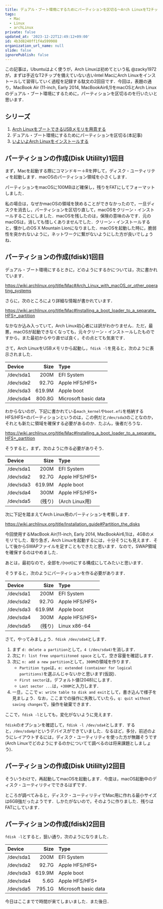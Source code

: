 ```yaml
---
title: デュアル・ブート環境にするためにパーティションを区切る〜Arch LinuxをT2チップを備えない古いIntel Macにインストールしようとする日々その2
tags:
  - Mac
  - Linux
  - archLinux
private: false
updated_at: '2023-12-22T12:49:12+09:00'
id: 4b3d8240ff1f4a599908
organization_url_name: null
slide: false
ignorePublish: false
---
```

この記事は，Ubuntuはよく使うが，Arch Linuxは初めてという私 @zacky1972 が，まずは手近なT2チップを備えていない古いIntel MacにArch Linuxをインストールして習得していく過程を記録する駄文の2回目です．今回は，表題の通り，MacBook Air (11-inch, Early 2014, MacBookAir6,1)をmacOSとArch Linuxのデュアル・ブート環境にするために，パーティションを区切るのを行いたいと思います．

## シリーズ

1. [Arch LinuxをブートできるUSBメモリを用意する](https://qiita.com/zacky1972/items/9f447f9a11f91e90f6e8)
2. デュアル・ブート環境にするためにパーティションを区切る(本記事)
3. [いよいよArch Linuxをインストールする](https://qiita.com/zacky1972/items/da1db6795b84151186ab)

## パーティションの作成(Disk Utililty)1回目

まず，Macを起動する際にコマンドキー＋Rを押して，ディスク・ユーティリティを起動します．macOSのパーティション領域を小さくします．

パーティションをmacOSに100MBほど確保し，残りをFATにしてフォーマットしました．

私の場合は，なぜかmacOSの領域を狭めることができなかったので，一旦ディスクを消去し，パーティションを区切り直して，macOSをクリーン・インストールすることにしました．macOSを残したのは，保険の意味のみです．元のmacOSは，消しても惜しくありませんでした．クリーン・インストールすると，懐かしのOS X Mountain Lionになりました．macOSを起動した時に，脆弱性を突かれないように，ネットワークに繋がないようにした方が良いでしょうね．

## パーティションの作成(fdisk)1回目

デュアル・ブート環境にするときに，どのようにするかについては，次に書かれています．

https://wiki.archlinux.org/title/Mac#Arch_Linux_with_macOS_or_other_operating_systems

さらに，次のところにより詳細な情報が書かれています．

https://wiki.archlinux.org/title/Mac#Installing_a_boot_loader_to_a_separate_HFS+_partition

なかなか込み入っていて，Arch Linux初心者には訳がわかりません．ただ，最悪，macOSが起動できなくなっても，元々クリーン・インストールしたものですから，また最初からやり直せば良く，その点とても気楽です．

さて，Arch LinuxをUSBメモリから起動し，`fdisk -l`を見ると，次のように表示されました．

|Device   |Size  |Type                |
|:--------|-----:|:-------------------|
|/dev/sda1|  200M|EFI System          |
|/dev/sda2| 92.7G|Apple HFS/HFS+      |
|/dev/sda3|619.9M|Apple boot          |
|/dev/sda4|800.8G|Microsoft basic data|

わからないのが，下記に書かれている`mach_kernel`や`boot.efi`を格納するHFS/HFS+のパーティションというのは，この例だと`/dev/sda3`のことなのか，それとも新たに領域を確保する必要があるのか．たぶん，後者だろうな．

https://wiki.archlinux.org/title/Mac#Installing_a_boot_loader_to_a_separate_HFS+_partition

そうすると，まず，次のように作る必要がありそう．

|Device   |Size  |Type                |
|:--------|-----:|:-------------------|
|/dev/sda1|  200M|EFI System          |
|/dev/sda2| 92.7G|Apple HFS/HFS+      |
|/dev/sda3|619.9M|Apple boot          |
|/dev/sda4|  300M|Apple HFS/HFS+      |
|/dev/sda5|(残り)|(Arch Linux用)       |

次に下記を踏まえてArch Linux用のパーティションを考察します．

https://wiki.archlinux.org/title/Installation_guide#Partition_the_disks

今回使用するMacBook Air(11-inch, Early 2014, MacBookAir6,1)は，4GBのメモリでした．取り急ぎ，Arch Linuxを起動するには，十分そうにも見えます．そして後からSWAPファイルを足すこともできたと思います．なので，SWAP領域を確保するのはやめました．

あとは，最初なので，全部を`/`(root)にする構成にしてみたいと思います．

そうすると，次のようにパーティションを作る必要があります．

|Device   |Size  |Type                |
|:--------|-----:|:-------------------|
|/dev/sda1|  200M|EFI System          |
|/dev/sda2| 92.7G|Apple HFS/HFS+      |
|/dev/sda3|619.9M|Apple boot          |
|/dev/sda4|  300M|Apple HFS/HFS+      |
|/dev/sda5|(残り)|Linux x86-64         |

さて，やってみましょう．`fdisk /dev/sda4`とします．

1. まず `d: delete a partition`として，`4 (/dev/sda4)`を消します．
2. 次に `F: list free unpartiitoned space` として，空き容量を確認します．
3. 次に `n: add a new partition`として，`300M`の領域を作ります．
    * `Partition type`は，`e: extended (container for logical partitions)`を選ぶんじゃないかと思います(仮説)．
    * `First sector`は，デフォルト値(2048)にします．
    * `Last sector ...`は，`+300M`と入力します．
4. 一旦，ここで `w: write table to disk and exit`として，書き込んで様子を見ましょう．なお，ここまでの操作に失敗していたら，`q: quit without saving changes`で，操作を破棄できます．

ここで，`fdisk -l`としても，変化がないように見えます．

`fdisk`のオプションを確認して，`fdisk -l /dev/sda4`とします．すると，`/dev/sda4p?`というデバイスができていました．なるほど，多分，前述のようにレイアウトするには，ディスク・ユーティリティを使った方が無難そうです(Arch Linuxでどのようにするのかについてて調べるのは将来課題としましょう)．

## パーティションの作成(Disk Utililty)2回目

そういうわけで，再起動してmacOSを起動します．今度は，macOS起動中のディスク・ユーティリティでできるはずです．

ところが調べてみると，ディスク・ユーティリティでMac用に作れる最小サイズは6GB強だったようです．しかたがないので，そのように作りました．残りはFATにしています．

## パーティションの作成(fdisk)2回目

`fdisk -l`とすると，狙い通り，次のようになりました．

|Device   |Size  |Type                |
|:--------|-----:|:-------------------|
|/dev/sda1|  200M|EFI System          |
|/dev/sda2| 92.7G|Apple HFS/HFS+      |
|/dev/sda3|619.9M|Apple boot          |
|/dev/sda4|  5.6G|Apple HFS/HFS+      |
|/dev/sda5|795.1G|Microsoft basic data|

今日はここまでで時間が来てしまいました．また後日．

